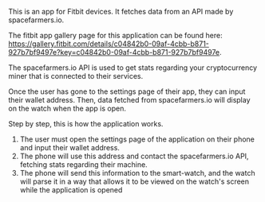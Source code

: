 This is an app for Fitbit devices. It fetches data from an API made by spacefarmers.io.

The fitbit app gallery page for this application can be found here: https://gallery.fitbit.com/details/c04842b0-09af-4cbb-b871-927b7bf9497e?key=c04842b0-09af-4cbb-b871-927b7bf9497e.

The spacefarmers.io API is used to get stats regarding your cryptocurrency miner that is connected to their services.

Once the user has gone to the settings page of their app, they can input their wallet address. Then, data fetched from spacefarmers.io will display on the watch when the app is open.

Step by step, this is how the application works.
1. The user must open the settings page of the application on their phone and input their wallet address.
2. The phone will use this address and contact the spacefarmers.io API, fetching stats regarding their machine.
3. The phone will send this information to the smart-watch, and the watch will parse it in a way that allows it to be viewed on the watch's screen while the application is opened
